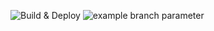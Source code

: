![Build & Deploy ](https://github.com/jacinlowe/ci-test/workflows/main.yml/badge.svg?branch=master) 
![example branch parameter](https://github.com/github/docs/actions/workflows/main.yml/badge.svg?branch=feature-1)
